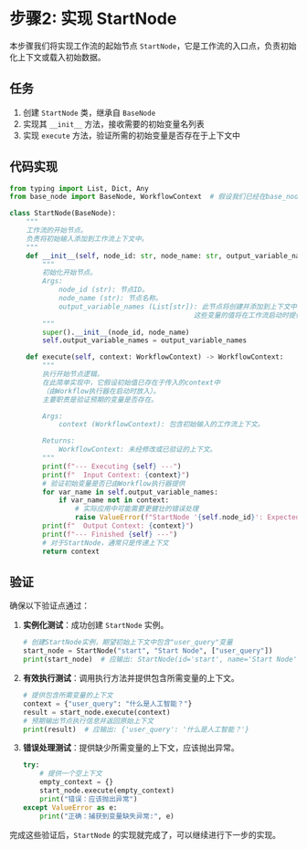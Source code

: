# 步骤2: 实现 StartNode

本步骤我们将实现工作流的起始节点 `StartNode`，它是工作流的入口点，负责初始化上下文或载入初始数据。

## 任务

1. 创建 `StartNode` 类，继承自 `BaseNode`
2. 实现其 `__init__` 方法，接收需要的初始变量名列表
3. 实现 `execute` 方法，验证所需的初始变量是否存在于上下文中

## 代码实现

```python
from typing import List, Dict, Any
from base_node import BaseNode, WorkflowContext  # 假设我们已经在base_node.py中定义了这些

class StartNode(BaseNode):
    """
    工作流的开始节点。
    负责将初始输入添加到工作流上下文中。
    """
    def __init__(self, node_id: str, node_name: str, output_variable_names: List[str]):
        """
        初始化开始节点。
        Args:
            node_id (str): 节点ID。
            node_name (str): 节点名称。
            output_variable_names (List[str]): 此节点将创建并添加到上下文中的变量名称列表。
                                             这些变量的值将在工作流启动时提供。
        """
        super().__init__(node_id, node_name)
        self.output_variable_names = output_variable_names

    def execute(self, context: WorkflowContext) -> WorkflowContext:
        """
        执行开始节点逻辑。
        在此简单实现中，它假设初始值已存在于传入的context中
        （由Workflow执行器在启动时放入）。
        主要职责是验证预期的变量是否存在。

        Args:
            context (WorkflowContext): 包含初始输入的工作流上下文。

        Returns:
            WorkflowContext: 未经修改或已验证的上下文。
        """
        print(f"--- Executing {self} ---")
        print(f"  Input Context: {context}")
        # 验证初始变量是否已由Workflow执行器提供
        for var_name in self.output_variable_names:
            if var_name not in context:
                # 实际应用中可能需要更健壮的错误处理
                raise ValueError(f"StartNode '{self.node_id}': Expected initial variable '{var_name}' not found in context.")
        print(f"  Output Context: {context}")
        print(f"--- Finished {self} ---")
        # 对于StartNode，通常只是传递上下文
        return context
```

## 验证

确保以下验证点通过：

1. **实例化测试**：成功创建 `StartNode` 实例。

    ```python
    # 创建StartNode实例，期望初始上下文中包含"user_query"变量
    start_node = StartNode("start", "Start Node", ["user_query"])
    print(start_node)  # 应输出: StartNode(id='start', name='Start Node')
    ```

2. **有效执行测试**：调用执行方法并提供包含所需变量的上下文。

    ```python
    # 提供包含所需变量的上下文
    context = {"user_query": "什么是人工智能？"}
    result = start_node.execute(context)
    # 预期输出节点执行信息并返回原始上下文
    print(result)  # 应输出: {'user_query': '什么是人工智能？'}
    ```

3. **错误处理测试**：提供缺少所需变量的上下文，应该抛出异常。

    ```python
    try:
        # 提供一个空上下文
        empty_context = {}
        start_node.execute(empty_context)
        print("错误：应该抛出异常")
    except ValueError as e:
        print("正确：捕获到变量缺失异常:", e)
    ```

完成这些验证后，`StartNode` 的实现就完成了，可以继续进行下一步的实现。
